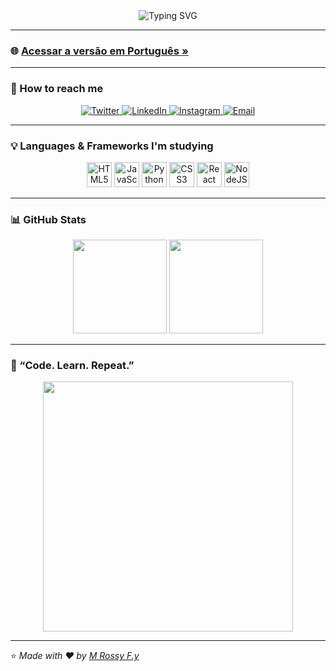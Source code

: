 <!-- Animated Matrix Style Header -->
<div align="center">
  <img src="https://readme-typing-svg.herokuapp.com?font=Fira+Code&size=35&pause=1000&color=BA68C8&center=true&vCenter=true&width=600&lines=Welcome+to+my+profile!;Computer+Engineering+Student" alt="Typing SVG" />
</div>

---

### 🌐 [Acessar a versão em Português »](#)

---

### 🧭 How to reach me

<p align="center">
  <a href="https://twitter.com/yourusername">
    <img src="https://img.shields.io/twitter/follow/yourusername?style=social" alt="Twitter">
  </a>
  <a href="https://linkedin.com/in/M Rossy F.y ">
    <img src="https://img.shields.io/badge/LinkedIn-blue?logo=linkedin&logoColor=white" alt="LinkedIn">
  </a>
  <a href="https://instagram.com/virtwiinz">
    <img src="https://img.shields.io/badge/Instagram-%23E4405F.svg?logo=Instagram&logoColor=white" alt="Instagram">
  </a>
  <a href="mailto:youremail@gmail.com">
    <img src="https://img.shields.io/badge/Gmail-D14836?logo=gmail&logoColor=white" alt="Email">
  </a>
</p>

---

### 💡 Languages & Frameworks I'm studying

<p align="center">
  <img src="https://cdn.jsdelivr.net/gh/devicons/devicon/icons/html5/html5-original.svg" height="40" alt="HTML5" />
  <img src="https://cdn.jsdelivr.net/gh/devicons/devicon/icons/javascript/javascript-original.svg" height="40" alt="JavaScript" />
  <img src="https://cdn.jsdelivr.net/gh/devicons/devicon/icons/python/python-original.svg" height="40" alt="Python" />
  <img src="https://cdn.jsdelivr.net/gh/devicons/devicon/icons/css3/css3-original.svg" height="40" alt="CSS3" />
  <img src="https://cdn.jsdelivr.net/gh/devicons/devicon/icons/react/react-original.svg" height="40" alt="React" />
  <img src="https://cdn.jsdelivr.net/gh/devicons/devicon/icons/nodejs/nodejs-original.svg" height="40" alt="NodeJS" />
</p>

---

### 📊 GitHub Stats

<p align="center">
  <img src="https://github-readme-stats.vercel.app/api?username=yourusername&show_icons=true&theme=tokyonight" height="150"/>
  <img src="https://github-readme-stats.vercel.app/api/top-langs/?username=yourusername&layout=compact&theme=tokyonight" height="150"/>
</p>

---

### 🎯 “Code. Learn. Repeat.”

<div align="center">
  <img src="https://i.gifer.com/7VE.gif" width="400"/>
</div>

---

⭐️ *Made with ❤️ by [M Rossy F.y](https://github.com/yourusername)*
